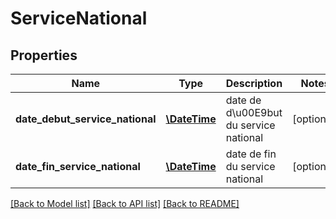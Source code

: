# ServiceNational

## Properties
Name | Type | Description | Notes
------------ | ------------- | ------------- | -------------
**date_debut_service_national** | [**\DateTime**](Date.md) | date de d\u00E9but du service national | [optional] 
**date_fin_service_national** | [**\DateTime**](Date.md) | date de fin du service national | [optional] 

[[Back to Model list]](../README.md#documentation-for-models) [[Back to API list]](../README.md#documentation-for-api-endpoints) [[Back to README]](../README.md)


